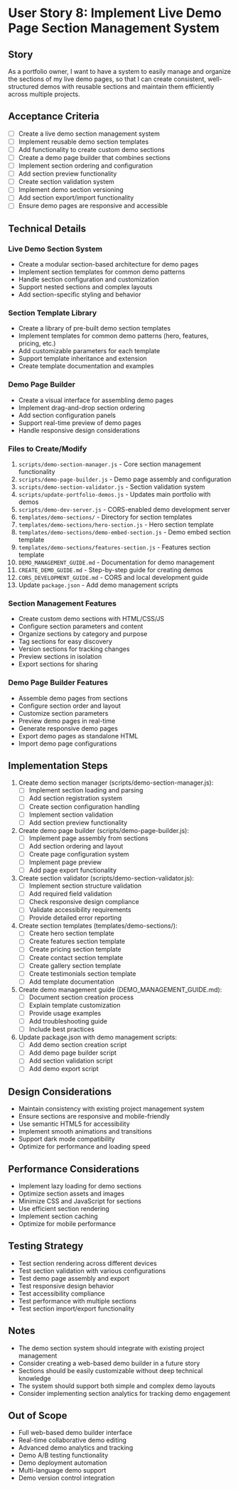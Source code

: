 # User Story 8: Implement Live Demo Page Section Management System

## Story
As a portfolio owner, I want to have a system to easily manage and organize the sections of my live demo pages, so that I can create consistent, well-structured demos with reusable sections and maintain them efficiently across multiple projects.

## Acceptance Criteria
- [ ] Create a live demo section management system
- [ ] Implement reusable demo section templates
- [ ] Add functionality to create custom demo sections
- [ ] Create a demo page builder that combines sections
- [ ] Implement section ordering and configuration
- [ ] Add section preview functionality
- [ ] Create section validation system
- [ ] Implement demo section versioning
- [ ] Add section export/import functionality
- [ ] Ensure demo pages are responsive and accessible

## Technical Details

### Live Demo Section System
- Create a modular section-based architecture for demo pages
- Implement section templates for common demo patterns
- Handle section configuration and customization
- Support nested sections and complex layouts
- Add section-specific styling and behavior

### Section Template Library
- Create a library of pre-built demo section templates
- Implement templates for common demo patterns (hero, features, pricing, etc.)
- Add customizable parameters for each template
- Support template inheritance and extension
- Create template documentation and examples

### Demo Page Builder
- Create a visual interface for assembling demo pages
- Implement drag-and-drop section ordering
- Add section configuration panels
- Support real-time preview of demo pages
- Handle responsive design considerations

### Files to Create/Modify
1. `scripts/demo-section-manager.js` - Core section management functionality
2. `scripts/demo-page-builder.js` - Demo page assembly and configuration
3. `scripts/demo-section-validator.js` - Section validation system
4. `scripts/update-portfolio-demos.js` - Updates main portfolio with demos
5. `scripts/demo-dev-server.js` - CORS-enabled demo development server
6. `templates/demo-sections/` - Directory for section templates
7. `templates/demo-sections/hero-section.js` - Hero section template
8. `templates/demo-sections/demo-embed-section.js` - Demo embed section template
9. `templates/demo-sections/features-section.js` - Features section template
10. `DEMO_MANAGEMENT_GUIDE.md` - Documentation for demo management
11. `CREATE_DEMO_GUIDE.md` - Step-by-step guide for creating demos
12. `CORS_DEVELOPMENT_GUIDE.md` - CORS and local development guide
13. Update `package.json` - Add demo management scripts

### Section Management Features
- Create custom demo sections with HTML/CSS/JS
- Configure section parameters and content
- Organize sections by category and purpose
- Tag sections for easy discovery
- Version sections for tracking changes
- Preview sections in isolation
- Export sections for sharing

### Demo Page Builder Features
- Assemble demo pages from sections
- Configure section order and layout
- Customize section parameters
- Preview demo pages in real-time
- Generate responsive demo pages
- Export demo pages as standalone HTML
- Import demo page configurations

## Implementation Steps
1. Create demo section manager (scripts/demo-section-manager.js):
   - [ ] Implement section loading and parsing
   - [ ] Add section registration system
   - [ ] Create section configuration handling
   - [ ] Implement section validation
   - [ ] Add section preview functionality

2. Create demo page builder (scripts/demo-page-builder.js):
   - [ ] Implement page assembly from sections
   - [ ] Add section ordering and layout
   - [ ] Create page configuration system
   - [ ] Implement page preview
   - [ ] Add page export functionality

3. Create section validator (scripts/demo-section-validator.js):
   - [ ] Implement section structure validation
   - [ ] Add required field validation
   - [ ] Check responsive design compliance
   - [ ] Validate accessibility requirements
   - [ ] Provide detailed error reporting

4. Create section templates (templates/demo-sections/):
   - [ ] Create hero section template
   - [ ] Create features section template
   - [ ] Create pricing section template
   - [ ] Create contact section template
   - [ ] Create gallery section template
   - [ ] Create testimonials section template
   - [ ] Add template documentation

5. Create demo management guide (DEMO_MANAGEMENT_GUIDE.md):
   - [ ] Document section creation process
   - [ ] Explain template customization
   - [ ] Provide usage examples
   - [ ] Add troubleshooting guide
   - [ ] Include best practices

6. Update package.json with demo management scripts:
   - [ ] Add demo section creation script
   - [ ] Add demo page builder script
   - [ ] Add section validation script
   - [ ] Add demo export script

## Design Considerations
- Maintain consistency with existing project management system
- Ensure sections are responsive and mobile-friendly
- Use semantic HTML5 for accessibility
- Implement smooth animations and transitions
- Support dark mode compatibility
- Optimize for performance and loading speed

## Performance Considerations
- Implement lazy loading for demo sections
- Optimize section assets and images
- Minimize CSS and JavaScript for sections
- Use efficient section rendering
- Implement section caching
- Optimize for mobile performance

## Testing Strategy
- Test section rendering across different devices
- Test section validation with various configurations
- Test demo page assembly and export
- Test responsive design behavior
- Test accessibility compliance
- Test performance with multiple sections
- Test section import/export functionality

## Notes
- The demo section system should integrate with existing project management
- Consider creating a web-based demo builder in a future story
- Sections should be easily customizable without deep technical knowledge
- The system should support both simple and complex demo layouts
- Consider implementing section analytics for tracking demo engagement

## Out of Scope
- Full web-based demo builder interface
- Real-time collaborative demo editing
- Advanced demo analytics and tracking
- Demo A/B testing functionality
- Demo deployment automation
- Multi-language demo support
- Demo version control integration